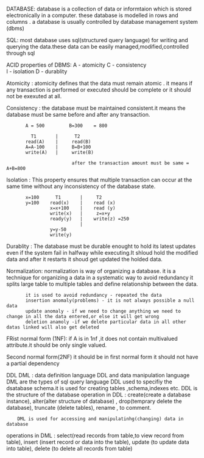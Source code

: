 DATABASE:
       database is a collection of data or informtaion which is stored electronically in a computer.
       these database is modelled in rows and columns . a database is usually controlled by database management system (dbms)

   SQL:
       most database uses sql(structured query language) for writing and querying the data.these data can be easily managed,modified,controlled through sql     


   ACID properties of DBMS:
            A - atomicity
            C - consistency    
            I - isolation
            D - durablity

   Atomicity :
           atomicity defines that the data must remain atomic . it means if any transaction is performed or executed should be complete or it should not be exexuted at all.

   Consistency :
           the database must be maintained  consistent.it means the database must be same before and after any transaction.

           A = 500         B=300    = 800

             T1       |      T2
           read(A)    |     read(B)
           A=A-100    |     B=B+100
           write(A)   |     write(B)
                        
                            after the transaction amount must be same = A+B=800


   Isolation :
           This property ensures that multiple transaction can occur at the same time without any inconsistency of the database state.


           x=100      T1       |     T2
           y=100    read(x)    |    read (x)                           
                    x=x+100    |    read (y)
                    write(x)   |     z=x+y
                    ready(y)   |    write(z) =250
                               |
                    y=y-50
                    write(y)

   Durablity :
           The database must be durable enought to hold its latest updates even if the system fail in halfway while executing.It shloud hold the modified data  and after it restarts it shoud get updated the holded data.




Normalization:
           normalization is way of organizing a database.
           it is a technique for organizing a data in a systematic way to avoid redundancy
           it splits large table to multiple tables and define relationship between the data. 
           
           it is used to avoid redundancy - repeated the data
           insertion anomaly(problems) - it is not always possible a null data 
           update anomaly - if we need to change anything we need to change in all the data entered,or else it will get wrong
           deletion anamoly -if we delete particular data in all other datas linked will also get deleted 

FRist normal form (1NF):
               if A is in 1nf ,it does not contain multivalued attribute.it should be only single valued.

Second normal form(2NF)
               it should be in first normal form
            it should not have a partial dependency




DDL DML :
       data definition language DDL and data manipulation language DML are the types of sql query language
        DDL used to specifiy the dsatabase schema.it is used for creating tables ,schema,indexes etc.
        DDL is the structure of the database
operation in DDL :
        create(create a database instance),
         alter(alter structure of database) ,
         drop(temprary delete the database),
         truncate (delete tables), 
         rename ,
          to comment.

        DML is used for accessing and manipulatinhg(changing) data in database

operations in DML :
         select(read records from table,to view record from table),
         insert (insert record or data into the table),
         update (to update data into table),
          delete (to delete all records from table)










